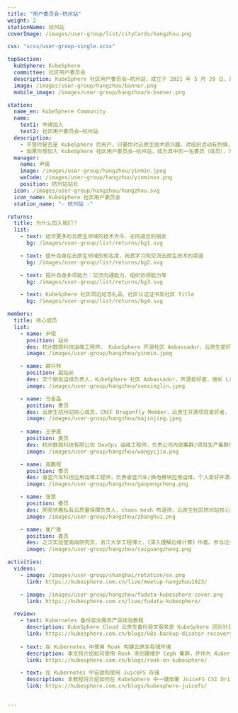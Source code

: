 ```yaml
---
title: "用户委员会-杭州站"
weight: 2
stationName: 杭州站
coverImage: /images/user-group/list/cityCards/hangzhou.png

css: "scss/user-group-single.scss"

topSection:
  kubSphere: KubeSphere 
  committee: 社区用户委员会
  description: KubeSphere 社区用户委员会—杭州站，成立于 2021 年 5 月 29 日，是由活跃在杭州的 KubeSphere 社区用户和成员组成的。初创核心成员 3 人。
  image: /images/user-group/hangzhou/banner.png
  mobile_image: /images/user-group/hangzhou/m-banner.png

station:
  name_en: KubeSphere Community
  name: 
    text1: 申请加入
    text2: 社区用户委员会—杭州站
  description: 
    - 不管你是否是 KubeSphere 的用户，只要你对云原生技术感兴趣，对组织活动有热情，对发展 KubeSphere 社区有想法，即可申请加入 KubeSphere 社区杭州用户委员会。
    - 如果你想加入 KubeSphere 社区用户委员会—杭州站，成为其中的一名委员（成员），为发展 KubeSphere 社区贡献自己的一份力量，可添加杭州站站长微信申请，并可加入 KubeSphere 开源社区杭州站微信群。
  manager: 
    name: 尹珉
    image: /images/user-group/hangzhou/yinmin.jpeg
    wxCode: /images/user-group/hangzhou/yinminvx.png
    position: 杭州站站长
  icon: /images/user-group/hangzhou/hangzhou.svg
  icon_name: KubeSphere 社区用户委员会
  station_name: "- 杭州站 -"

returns:
  title: 为什么加入我们？
  list:
    - text: 结识更多的云原生领域的技术大牛、志同道合的朋友
      bg: /images/user-group/list/returns/bg1.svg

    - text: 提升自身在云原生领域的知名度，拓宽学习和交流云原生技术的渠道
      bg: /images/user-group/list/returns/bg2.svg

    - text: 提升自身多项能力：交流沟通能力、组织协调能力等
      bg: /images/user-group/list/returns/bg3.svg

    - text: KubeSphere 社区周边纪念礼品、社区认证证书及社区 Title
      bg: /images/user-group/list/returns/bg4.svg

members:
  title: 核心成员
  list:
    - name: 尹珉
      position: 站长
      des: 杭州数跑科技运维工程师， KubeSphere 开源社区 Ambassador，云原生爱好者。
      image: /images/user-group/hangzhou/yinmin.jpeg

    - name: 薛兴林
      position: 副站长
      des: 交个朋友运维负责人，KubeSphere 社区 Ambassador，开源爱好者，擅长 Linux 系统、网络、服务器、虚拟化、容器、微服务架构、中间件、监控、CI/CD 等运维工作
      image: /images/user-group/hangzhou/xuexinglin.jpeg

    - name: 马金晶
      position: 委员
      des: 云原生杭州站核心成员，CNCF Dragonfly Member，云原生开源项目爱好者，主要负责大规模文件分发、镜像加速产品研发和优化，工作领域涉及 Kubenetes & CSI、Golang 性能优化。
      image: /images/user-group/hangzhou/majinjing.jpeg
   
    - name: 王伊嘉
      position: 委员
      des: 杭州数跑科技有限公司 DevOps 运维工程师，负责公司内部集群/项目生产集群优化、运维；内部 CI/CD 流优化、编写；新技术调研、推广等工作。
      image: /images/user-group/hangzhou/wangyijia.png

    - name: 高鹏程
      position: 委员
      des: 睿蓝汽车科技应用运维工程师，负责睿蓝汽车/换电模块应用运维，个人爱好开源项目，主要研究  DevOps，K8s 方面。
      image: /images/user-group/hangzhou/gaopengcheng.png

    - name: 张慧
      position: 委员
      des: 网易伏羲私有云质量保障负责人，chaos mesh 布道师，云原生社区杭州站核心负责人，Linux “女性开源力量”。
      image: /images/user-group/hangzhou/zhanghui.png

    - name: 崔广章
      position: 委员
      des: 之江实验室高级研究员，浙江大学工程博士，《深入理解边缘计算》作者。参与过多个行业的云计算生产项目，2018 年初开始从事边缘计算和操作系统相关研究与开发至今。
      image: /images/user-group/hangzhou/cuiguangzhang.png

activities:
  videos:
    - image: /images/user-group/shanghai/rotation/ex.png
      link: https://kubesphere.com.cn/live/meetup-hangzhou1023/

    - image: /images/user-group/hangzhou/fudata-kubesphere-cover.png
      link: https://kubesphere.com.cn/live/fudata-kubesphere/

  review:
    - text: Kubernetes 备份容灾服务产品体验教程
      description: KubeSphere Cloud 云原生备份容灾服务是 KubeSphere 团队针对混合云场景推出的 Kubernetes 备份容灾即服务产品。
      link: https://kubesphere.com.cn/blogs/k8s-backup-disater-recovery-service/
      
    - text: 在 Kubernetes 中使用 Rook 构建云原生存储环境
      description: 本文将介绍如何使用 Rook 来创建维护 Ceph 集群，并作为 Kubernetes 的持久化存储。
      link: https://kubesphere.com.cn/blogs/rook-on-kubesphere/

    - text: 在 Kubernetes 中安装和使用 JuiceFS 存储
      description: 本教程将介绍如何在 KubeSphere 中一键部署 JuiceFS CSI Driver，为集群上的各种应用提供数据持久化。
      link: https://kubesphere.com.cn/blogs/kubesphere-juicefs/


---
```

